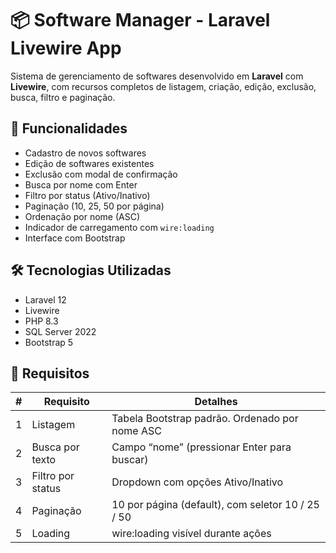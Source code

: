 # 📦 Software Manager - Laravel Livewire App

Sistema de gerenciamento de softwares desenvolvido em **Laravel** com **Livewire**, com recursos completos de listagem, criação, edição, exclusão, busca, filtro e paginação.

## 🚀 Funcionalidades
- Cadastro de novos softwares
- Edição de softwares existentes
- Exclusão com modal de confirmação
- Busca por nome com Enter
- Filtro por status (Ativo/Inativo)
- Paginação (10, 25, 50 por página)
- Ordenação por nome (ASC)
- Indicador de carregamento com `wire:loading`
- Interface com Bootstrap

## 🛠️ Tecnologias Utilizadas
- Laravel 12
- Livewire
- PHP 8.3
- SQL Server 2022
- Bootstrap 5

## 🧩 Requisitos

| #  | Requisito         | Detalhes                                     |
|----|-------------------|----------------------------------------------|
| 1  | Listagem          | Tabela Bootstrap padrão. Ordenado por nome ASC |
| 2  | Busca por texto   | Campo “nome” (pressionar Enter para buscar) |
| 3  | Filtro por status | Dropdown com opções Ativo/Inativo           |
| 4  | Paginação         | 10 por página (default), com seletor 10 / 25 / 50 |
| 5  | Loading           | wire:loading visível durante ações          |

